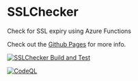 # SSLChecker
Check for SSL expiry using Azure Functions

Check out the [Github Pages](https://prombouts.github.io/SSLChecker/) for more info.

[![SSLChecker Build and Test](https://github.com/prombouts/SSLChecker/actions/workflows/dotnet.yml/badge.svg?branch=main)](https://github.com/prombouts/SSLChecker/actions/workflows/dotnet.yml)

[![CodeQL](https://github.com/prombouts/SSLChecker/actions/workflows/codeql-analysis.yml/badge.svg)](https://github.com/prombouts/SSLChecker/actions/workflows/codeql-analysis.yml)
